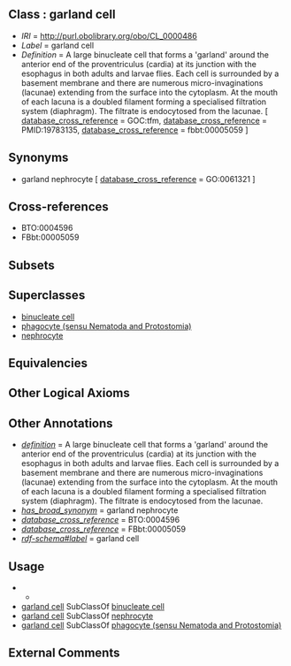
## Class : garland cell

 * *IRI* = http://purl.obolibrary.org/obo/CL_0000486
 * *Label* = garland cell
 * *Definition* = A large binucleate cell that forms a 'garland' around the anterior end of the proventriculus (cardia) at its junction with the esophagus in both adults and larvae flies. Each cell is surrounded by a basement membrane and there are numerous micro-invaginations (lacunae) extending from the surface into the cytoplasm. At the mouth of each lacuna is a doubled filament forming a specialised filtration system (diaphragm). The filtrate is endocytosed from the lacunae. [ [database_cross_reference](../../ef/oboInOwl#hasDbXref.md) = GOC:tfm, [database_cross_reference](../../ef/oboInOwl#hasDbXref.md) = PMID:19783135, [database_cross_reference](../../ef/oboInOwl#hasDbXref.md) = fbbt:00005059 ]

## Synonyms

 * garland nephrocyte [ [database_cross_reference](../../ef/oboInOwl#hasDbXref.md) = GO:0061321 ]

## Cross-references

 * BTO:0004596
 * FBbt:00005059

## Subsets


## Superclasses

 * [binucleate cell](../../CL/27/CL_0000227.md)
 * [phagocyte (sensu Nematoda and Protostomia)](../../CL/19/CL_0000519.md)
 * [nephrocyte](../../CL/20/CL_0002520.md)

## Equivalencies


## Other Logical Axioms


## Other Annotations

 * *[definition](../../IAO/15/IAO_0000115.md)* = A large binucleate cell that forms a 'garland' around the anterior end of the proventriculus (cardia) at its junction with the esophagus in both adults and larvae flies. Each cell is surrounded by a basement membrane and there are numerous micro-invaginations (lacunae) extending from the surface into the cytoplasm. At the mouth of each lacuna is a doubled filament forming a specialised filtration system (diaphragm). The filtrate is endocytosed from the lacunae.
 * *[has_broad_synonym](../../ym/oboInOwl#hasBroadSynonym.md)* = garland nephrocyte
 * *[database_cross_reference](../../ef/oboInOwl#hasDbXref.md)* = BTO:0004596
 * *[database_cross_reference](../../ef/oboInOwl#hasDbXref.md)* = FBbt:00005059
 * *[rdf-schema#label](../../el/rdf-schema#label.md)* = garland cell

## Usage

 * -
 * [garland cell](../../CL/86/CL_0000486.md) SubClassOf [binucleate cell](../../CL/27/CL_0000227.md)
 * [garland cell](../../CL/86/CL_0000486.md) SubClassOf [nephrocyte](../../CL/20/CL_0002520.md)
 * [garland cell](../../CL/86/CL_0000486.md) SubClassOf [phagocyte (sensu Nematoda and Protostomia)](../../CL/19/CL_0000519.md)

## External Comments


